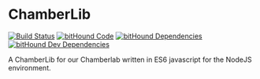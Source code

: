 # ChamberLib

[![Build Status](https://travis-ci.org/dasantonym/node-chamberlib.svg?branch=master)](https://travis-ci.org/dasantonym/node-chamberlib) [![bitHound Code](https://www.bithound.io/github/dasantonym/node-chamberlib/badges/code.svg)](https://www.bithound.io/github/dasantonym/node-chamberlib) [![bitHound Dependencies](https://www.bithound.io/github/dasantonym/node-chamberlib/badges/dependencies.svg)](https://www.bithound.io/github/dasantonym/node-chamberlib/master/dependencies/npm) [![bitHound Dev Dependencies](https://www.bithound.io/github/dasantonym/node-chamberlib/badges/devDependencies.svg)](https://www.bithound.io/github/dasantonym/node-chamberlib/master/dependencies/npm)

A ChamberLib for our Chamberlab written in ES6 javascript for the NodeJS environment.
